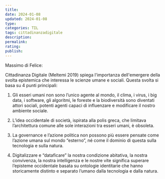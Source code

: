 ```yaml
---
title: 
date: 2024-01-08
updated: 2024-01-08
type: 
categories: TIL
tags: cittadinanzadigitale
description: 
permalink: 
rating: 
publish: 
---
```

Massimo di Felice:

Cittadinanza Digitale (Meltemi 2019) spiega l'importanza dell'emergere della svolta epistemica che interessa le scienze umane e sociali. Questa svolta si basa su 4 punti principali:

1. Gli esseri umani non sono l’unico agente al mondo, il clima, i virus, i big data, i software, gli algoritmi, le foreste e la biodiversità sono diventati attori sociali, potenti agenti capaci di influenzare e modificare il nostro ambiente sociale.

2. L’idea occidentale di società, ispirata alla polis greca, che limitava l’architettura comune alle sole interazioni tra esseri umani, è obsoleta.

3. La governance e l’azione politica non possono più essere pensate come l’azione umana sul mondo “esterno”, né come il dominio di questa sulla tecnologia e sulla natura.

4. Digitalizzare e “dataficare” la nostra condizione abitativa, la nostra convivenza, la nostra intelligenza e le nostre vite significa superare l’episteme occidentale basata su ontologie identitarie che hanno storicamente distinto e separato l’umano dalla tecnologia e dalla natura.

